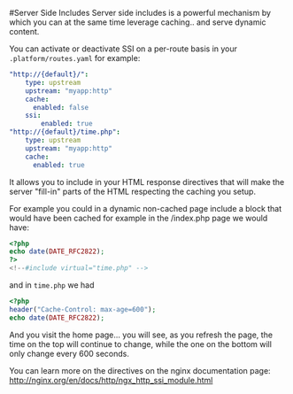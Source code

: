 #Server Side Includes
Server side includes is a powerful mechanism by which you can at the same time
leverage caching.. and serve dynamic content.

You can activate or deactivate SSI on a per-route basis in your 
`.platform/routes.yaml` for example:

```yaml
"http://{default}/":
    type: upstream
    upstream: "myapp:http"
    cache:
      enabled: false
    ssi:
        enabled: true
"http://{default}/time.php":
    type: upstream
    upstream: "myapp:http"
    cache:
      enabled: true
```

It allows you to include in your HTML response directives that will make the
server "fill-in" parts of the HTML respecting the caching you setup.

For example you could in a dynamic non-cached page include a block that would 
have been cached for example in the /index.php page we would have:

```php
<?php
echo date(DATE_RFC2822);
?>
<!--#include virtual="time.php" -->
```

and in `time.php` we had

```php
<?php
header("Cache-Control: max-age=600");
echo date(DATE_RFC2822);
```

And you visit the home page... you will see, as you refresh the page, the time 
on the top will continue to change, while the one on the bottom will only change
every 600 seconds.

You can learn more on the directives on the nginx documentation page: 
http://nginx.org/en/docs/http/ngx_http_ssi_module.html
